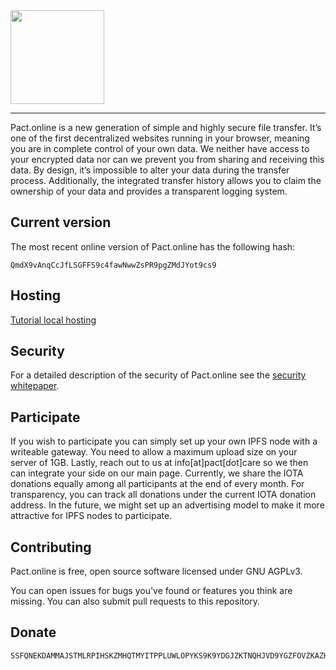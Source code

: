 <img src="https://pact.online/dist/img/pactlogo.png" width="150">

---

Pact.online is a new generation of simple and highly secure file transfer. It’s one of the first decentralized websites running in your browser, meaning you are in complete control of your own data. We neither have access to your encrypted data nor can we prevent you from sharing and receiving this data. By design, it’s impossible to alter your data during the transfer process. Additionally, the integrated transfer history allows you to claim the ownership of your data and provides a transparent logging system.

## Current version
The most recent online version of Pact.online has the following hash:
```
QmdX9vAnqCcJfLSGFFS9c4fawNwwZsPR9pgZMdJYot9cs9
```
## Hosting

[Tutorial local hosting](https://blog.florence.chat/tutorial-how-to-host-your-own-file-transfer-service-on-your-pc-22698c9d6362)

## Security
For a detailed description of the security of Pact.online see the [security whitepaper](https://github.com/PACTCare/Pact.online/blob/master/Pact%20Security%20Whitepaper_V0.1.pdf).

## Participate
If you wish to participate you can simply set up your own IPFS node with a writeable gateway. You need to allow a maximum upload size on your server of 1GB. Lastly, reach out to us at info[at]pact[dot]care so we then can integrate your side on our main page. Currently, we share the IOTA donations equally among all participants at the end of every month. For transparency, you can track all donations under the current IOTA donation address. In the future, we might set up an advertising model to make it more attractive for IPFS nodes to participate.

## Contributing
Pact.online is free, open source software licensed under GNU AGPLv3.

You can open issues for bugs you've found or features you think are missing. You can also submit pull requests to this repository.

## Donate
```
SSFQNEKDAMMAJSTMLRPIHSKZMHQTMYITPPLUWLOPYKS9K9YDGJZKTNQHJVD9YGZFOVZKAZHDIDMFWJGUYFZOTSAS9C
```
